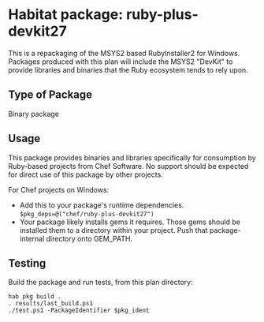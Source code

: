 # Habitat package: ruby-plus-devkit27

This is a repackaging of the MSYS2 based RubyInstaller2 for Windows. Packages produced with this plan will include the MSYS2 "DevKit" to provide libraries and binaries that the Ruby ecosystem tends to rely upon.

## Type of Package

Binary package

## Usage

This package provides binaries and libraries specifically for consumption by Ruby-based projects from Chef Software. No support should be expected for direct use of this package by other projects.

For Chef projects on Windows:

* Add this to your package's runtime dependencies. `$pkg_deps=@("chef/ruby-plus-devkit27")`
* Your package likely installs gems it requires. Those gems should be installed them to a directory within your project. Push that package-internal directory onto GEM_PATH.

## Testing

Build the package and run tests, from this plan directory:

```
hab pkg build .
. results/last_build.ps1
./test.ps1 -PackageIdentifier $pkg_ident
```

